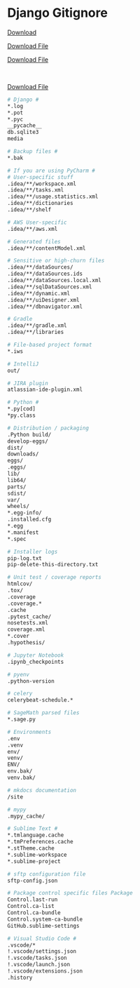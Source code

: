 # Django Gitignore

[Download](https://github.com/TenmaChinen/all-gitignore/blob/acfb9c2ec452d83252dc6fd6ebfa4f9fcdd7d08b/files/django/.gitignore)

[Download File](https://github.com/TenmaChinen/all-gitignore/blob/main/files/django/.gitignore?raw=true)
<br>

[Download File](https://raw.githubusercontent.com/TenmaChinen/all-gitignore/raw/main/files/django/.gitignore)

<br>

[Download File](https://raw.githubusercontent.com/TenmaChinen/all-gitignore/main/files/django/.gitignore)

<!-- <a href=".gitignore" download>Click to Download</a>
<a href="https://github.com/TenmaChinen/all-gitignore/blob/main/files/django/.gitignore" download>Click to Download</a> -->

```sh
# Django #
*.log
*.pot
*.pyc
__pycache__
db.sqlite3
media

# Backup files # 
*.bak 

# If you are using PyCharm # 
# User-specific stuff
.idea/**/workspace.xml
.idea/**/tasks.xml
.idea/**/usage.statistics.xml
.idea/**/dictionaries
.idea/**/shelf

# AWS User-specific
.idea/**/aws.xml

# Generated files
.idea/**/contentModel.xml

# Sensitive or high-churn files
.idea/**/dataSources/
.idea/**/dataSources.ids
.idea/**/dataSources.local.xml
.idea/**/sqlDataSources.xml
.idea/**/dynamic.xml
.idea/**/uiDesigner.xml
.idea/**/dbnavigator.xml

# Gradle
.idea/**/gradle.xml
.idea/**/libraries

# File-based project format
*.iws

# IntelliJ
out/

# JIRA plugin
atlassian-ide-plugin.xml

# Python # 
*.py[cod] 
*py.class 

# Distribution / packaging 
.Python build/ 
develop-eggs/ 
dist/ 
downloads/ 
eggs/ 
.eggs/ 
lib/ 
lib64/ 
parts/ 
sdist/ 
var/ 
wheels/ 
*.egg-info/ 
.installed.cfg 
*.egg 
*.manifest 
*.spec 

# Installer logs 
pip-log.txt 
pip-delete-this-directory.txt 

# Unit test / coverage reports 
htmlcov/ 
.tox/ 
.coverage 
.coverage.* 
.cache 
.pytest_cache/ 
nosetests.xml 
coverage.xml 
*.cover 
.hypothesis/ 

# Jupyter Notebook 
.ipynb_checkpoints 

# pyenv 
.python-version 

# celery 
celerybeat-schedule.* 

# SageMath parsed files 
*.sage.py 

# Environments 
.env 
.venv 
env/ 
venv/ 
ENV/ 
env.bak/ 
venv.bak/ 

# mkdocs documentation 
/site 

# mypy 
.mypy_cache/ 

# Sublime Text # 
*.tmlanguage.cache 
*.tmPreferences.cache 
*.stTheme.cache 
*.sublime-workspace 
*.sublime-project 

# sftp configuration file 
sftp-config.json 

# Package control specific files Package 
Control.last-run 
Control.ca-list 
Control.ca-bundle 
Control.system-ca-bundle 
GitHub.sublime-settings 

# Visual Studio Code # 
.vscode/* 
!.vscode/settings.json 
!.vscode/tasks.json 
!.vscode/launch.json 
!.vscode/extensions.json 
.history
```

